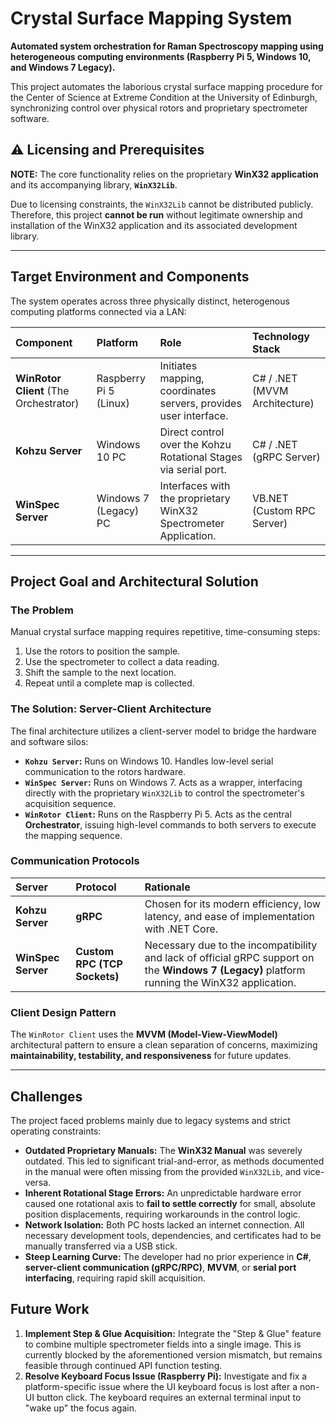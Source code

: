 # Crystal Surface Mapping System

**Automated system orchestration for Raman Spectroscopy mapping using heterogeneous computing environments (Raspberry Pi 5, Windows 10, and Windows 7 Legacy).**

This project automates the laborious crystal surface mapping procedure for the Center of Science at Extreme Condition at the University of Edinburgh, synchronizing control over physical rotors and proprietary spectrometer software.

## ⚠️ Licensing and Prerequisites

**NOTE:** The core functionality relies on the proprietary **WinX32 application** and its accompanying library, **`WinX32Lib`**.

Due to licensing constraints, the `WinX32Lib` cannot be distributed publicly. Therefore, this project **cannot be run** without legitimate ownership and installation of the WinX32 application and its associated development library.

---

## Target Environment and Components

The system operates across three physically distinct, heterogenous computing platforms connected via a LAN:

| Component | Platform | Role | Technology Stack |
| :--- | :--- | :--- | :--- |
| **WinRotor Client** (The Orchestrator) | Raspberry Pi 5 (Linux) | Initiates mapping, coordinates servers, provides user interface. | C\# / .NET (MVVM Architecture) |
| **Kohzu Server** | Windows 10 PC | Direct control over the Kohzu Rotational Stages via serial port. | C\# / .NET (gRPC Server) |
| **WinSpec Server** | Windows 7 (Legacy) PC | Interfaces with the proprietary WinX32 Spectrometer Application. | VB.NET (Custom RPC Server) |

---

## Project Goal and Architectural Solution

### The Problem

Manual crystal surface mapping requires repetitive, time-consuming steps:

1.  Use the rotors to position the sample.
2.  Use the spectrometer to collect a data reading.
3.  Shift the sample to the next location.
4.  Repeat until a complete map is collected.

### The Solution: Server-Client Architecture

The final architecture utilizes a client-server model to bridge the hardware and software silos:

- **`Kohzu Server`:** Runs on Windows 10. Handles low-level serial communication to the rotors hardware.
- **`WinSpec Server`:** Runs on Windows 7. Acts as a wrapper, interfacing directly with the proprietary `WinX32Lib` to control the spectrometer's acquisition sequence.
- **`WinRotor Client`:** Runs on the Raspberry Pi 5. Acts as the central **Orchestrator**, issuing high-level commands to both servers to execute the mapping sequence.

### Communication Protocols

| Server | Protocol | Rationale |
| :--- | :--- | :--- |
| **Kohzu Server** | **gRPC** | Chosen for its modern efficiency, low latency, and ease of implementation with .NET Core. |
| **WinSpec Server** | **Custom RPC (TCP Sockets)** | Necessary due to the incompatibility and lack of official gRPC support on the **Windows 7 (Legacy)** platform running the WinX32 application. |

### Client Design Pattern

The `WinRotor Client` uses the **MVVM (Model-View-ViewModel)** architectural pattern to ensure a clean separation of concerns, maximizing **maintainability, testability, and responsiveness** for future updates.

---

## Challenges

The project faced problems mainly due to legacy systems and strict operating constraints:

- **Outdated Proprietary Manuals:** The **WinX32 Manual** was severely outdated. This led to significant trial-and-error, as methods documented in the manual were often missing from the provided `WinX32Lib`, and vice-versa.
- **Inherent Rotational Stage Errors:** An unpredictable hardware error caused one rotational axis to **fail to settle correctly** for small, absolute position displacements, requiring workarounds in the control logic.
- **Network Isolation:** Both PC hosts lacked an internet connection. All necessary development tools, dependencies, and certificates had to be manually transferred via a USB stick.
- **Steep Learning Curve:** The developer had no prior experience in **C\#**, **server-client communication (gRPC/RPC)**, **MVVM**, or **serial port interfacing**, requiring rapid skill acquisition.

## Future Work

1.  **Implement Step & Glue Acquisition:** Integrate the "Step & Glue" feature to combine multiple spectrometer fields into a single image. This is currently blocked by the aforementioned version mismatch, but remains feasible through continued API function testing.
2.  **Resolve Keyboard Focus Issue (Raspberry Pi):** Investigate and fix a platform-specific issue where the UI keyboard focus is lost after a non-UI button click. The keyboard requires an external terminal input to "wake up" the focus again.
